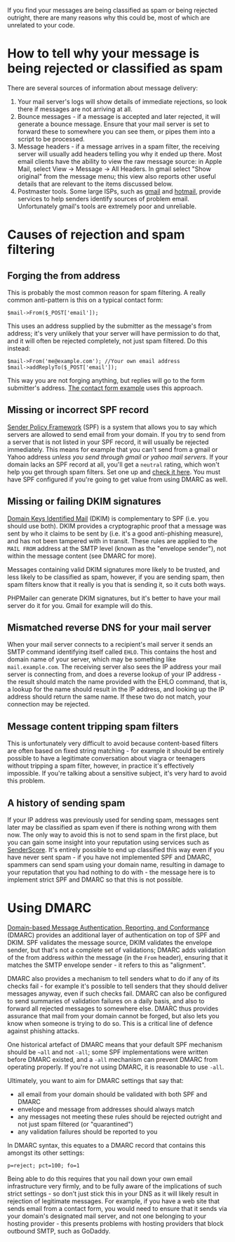 If you find your messages are being classified as spam or being rejected outright, there are many reasons why this could be, most of which are unrelated to your code.

# How to tell **why** your message is being rejected or classified as spam

There are several sources of information about message delivery:
1. Your mail server's logs will show details of immediate rejections, so look there if messages are not arriving at all.
1. Bounce messages - if a message is accepted and later rejected, it will generate a bounce message. Ensure that your mail server is set to forward these to somewhere you can see them, or pipes them into a script to be processed.
1. Message headers - if a message arrives in a spam filter, the receiving server will usually add headers telling you why it ended up there. Most email clients have the ability to view the raw message source: in Apple Mail, select View -> Message -> All Headers. In gmail select "Show original" from the message menu; this view also reports other useful details that are relevant to the items discussed below.
1. Postmaster tools. Some large ISPs, such as [gmail](https://postmaster.google.com/) and [hotmail](https://sendersupport.olc.protection.outlook.com/snds/), provide services to help senders identify sources of problem email. Unfortunately gmail's tools are extremely poor and unreliable.

# Causes of rejection and spam filtering

## Forging the from address

This is probably the most common reason for spam filtering. A really common anti-pattern is this on a typical contact form:

    $mail->From($_POST['email']);

This uses an address supplied by the submitter as the message's from address; it's very unlikely that your server will have permission to do that, and it will often be rejected completely, not just spam filtered. Do this instead:

    $mail->From('me@example.com'); //Your own email address
    $mail->addReplyTo($_POST['email']);

This way you are not forging anything, but replies will go to the form submitter's address. [The contact form example](https://github.com/PHPMailer/PHPMailer/blob/master/examples/contactform.phps) uses this approach.

## Missing or incorrect SPF record

[Sender Policy Framework](https://tools.ietf.org/html/rfc7208) (SPF) is a system that allows you to say which servers are allowed to send email from your domain. If you try to send from a server that is not listed in your SPF record, it will usually be rejected immediately. This means for example that you can't send from a gmail or Yahoo address *unless you send through gmail or yahoo mail servers*. If your domain lacks an SPF record at all, you'll get a `neutral` rating, which won't help you get through spam filters. Set one up and [check it here](https://www.kitterman.com/spf/validate.html). You must have SPF configured if you're going to get value from using DMARC as well.

## Missing or failing DKIM signatures

[Domain Keys Identified Mail](https://tools.ietf.org/html/rfc6376) (DKIM) is complementary to SPF (i.e. you should use both). DKIM provides a cryptographic proof that a message was sent by who it claims to be sent by (i.e. it's a good anti-phishing measure), and has not been tampered with in transit. These rules are applied to the `MAIL FROM` address at the SMTP level (known as the "envelope sender"), not within the message content (see DMARC for more).

Messages containing valid DKIM signatures more likely to be trusted, and less likely to be classified as spam, however, if you are sending spam, then spam filters know that it really is you that is sending it, so it cuts both ways.

PHPMailer can generate DKIM signatures, but it's better to have your mail server do it for you. Gmail for example will do this.

## Mismatched reverse DNS for your mail server

When your mail server connects to a recipient's mail server it sends an SMTP command identifying itself called `EHLO`. This contains the host and domain name of your server, which may be something like `mail.example.com`. The receiving server also sees the IP address your mail server is connecting from, and does a reverse lookup of your IP address - the result should match the name provided with the EHLO command, that is, a lookup for the name should result in the IP address, and looking up the IP address should return the same name. If these two do not match, your connection may be rejected.

## Message content tripping spam filters

This is unfortunately very difficult to avoid because content-based filters are often based on fixed string matching - for example it should be entirely possible to have a legitimate conversation about viagra or teenagers without tripping a spam filter, however, in practice it's effectively impossible. If you're talking about a sensitive subject, it's very hard to avoid this problem.

## A history of sending spam

If your IP address was previously used for sending spam, messages sent later may be classified as spam even if there is nothing wrong with them now. The only way to avoid this is not to send spam in the first place, but you can gain some insight into your reputation using services such as [SenderScore](https://www.senderscore.org). It's entirely possible to end up classified this way even if you have never sent spam - if you have not implemented SPF and DMARC, spammers can send spam using your domain name, resulting in damage to your reputation that you had nothing to do with - the message here is to implement strict SPF and DMARC so that this is not possible.

# Using DMARC

[Domain-based Message Authentication, Reporting, and Conformance](https://tools.ietf.org/html/rfc7489) (DMARC) provides an additional layer of authentication on top of SPF and DKIM. SPF validates the message source, DKIM validates the envelope sender, but that's not a complete set of validations; DMARC adds validation of the from address _within_ the message (in the `From` header), ensuring that it matches the SMTP envelope sender - it refers to this as "alignment". 

DMARC also provides a mechanism to tell senders what to do if any of its checks fail - for example it's possible to tell senders that they should deliver messages anyway, even if such checks fail. DMARC can also be configured to send summaries of validation failures on a daily basis, and also to forward all rejected messages to somewhere else. DMARC thus provides assurance that mail from your domain cannot be forged, but also lets you know when someone is trying to do so. This is a critical line of defence against phishing attacks.

One historical artefact of DMARC means that your default SPF mechanism should be `~all` and not `-all`; some SPF implementations were written before DMARC existed, and a `-all` mechanism can prevent DMARC from operating properly. If you're not using DMARC, it is reasonable to use `-all`.

Ultimately, you want to aim for DMARC settings that say that:

* all email from your domain should be validated with both SPF and DMARC
* envelope and message from addresses should always match
* any messages not meeting these rules should be rejected outright and not just spam filtered (or "quarantined")
* any validation failures should be reported to you

In DMARC syntax, this equates to a DMARC record that contains this amongst its other settings:

    p=reject; pct=100; fo=1

Being able to do this requires that you nail down your own email infrastructure very firmly, and to be fully aware of the implications of such strict settings - so don't just stick this in your DNS as it will likely result in rejection of legitimate messages. For example, if you have a web site that sends email from a contact form, you would need to ensure that it sends via your domain's designated mail server, and not one belonging to your hosting provider - this presents problems with hosting providers that block outbound SMTP, such as GoDaddy.